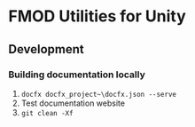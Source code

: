 # FMOD Utilities for Unity


## Development

### Building documentation locally

1. `docfx docfx_project~\docfx.json --serve`
2. Test documentation website
3. `git clean -Xf` 
